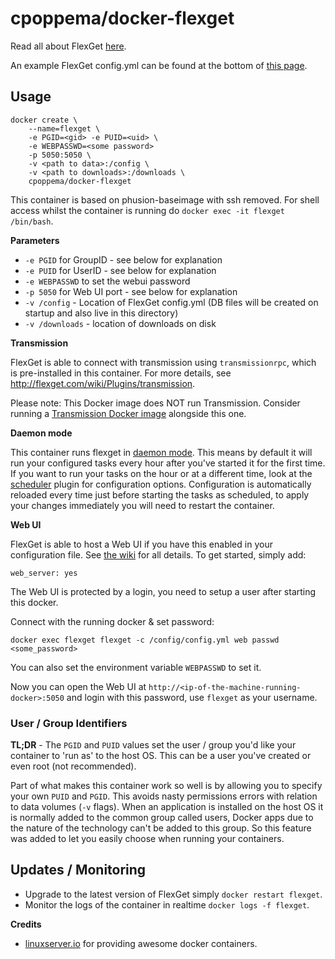 # cpoppema/docker-flexget

Read all about FlexGet [here](http://www.flexget.com/#Description).

An example FlexGet config.yml can be found at the bottom of [this page](http://flexget.com/Cookbook/Series/SeriesPresetMultipleRSStoTransmission).

## Usage

```
docker create \
    --name=flexget \
    -e PGID=<gid> -e PUID=<uid> \
    -e WEBPASSWD=<some password>
    -p 5050:5050 \
    -v <path to data>:/config \
    -v <path to downloads>:/downloads \
    cpoppema/docker-flexget
```

This container is based on phusion-baseimage with ssh removed. For shell access whilst the container is running do `docker exec -it flexget /bin/bash`.

**Parameters**

* `-e PGID` for GroupID - see below for explanation
* `-e PUID` for UserID - see below for explanation
* `-e WEBPASSWD` to set the webui password
* `-p 5050` for Web UI port - see below for explanation
* `-v /config` - Location of FlexGet config.yml (DB files will be created on startup and also live in this directory)
* `-v /downloads` - location of downloads on disk

**Transmission**

FlexGet is able to connect with transmission using `transmissionrpc`, which is pre-installed in this container. For more details, see http://flexget.com/wiki/Plugins/transmission.

Please note: This Docker image does NOT run Transmission. Consider running a [Transmission Docker image](https://github.com/linuxserver/docker-transmission/) alongside this one.

**Daemon mode**

This container runs flexget in [daemon mode](https://flexget.com/Daemon). This means by default it will run your configured tasks every hour after you've started it for the first time. If you want to run your tasks on the hour or at a different time, look at the [scheduler](https://flexget.com/Plugins/Daemon/scheduler) plugin for configuration options. Configuration is automatically reloaded every time just before starting the tasks as scheduled, to apply your changes immediately you will need to restart the container.

**Web UI**

FlexGet is able to host a Web UI if you have this enabled in your configuration file. See [the wiki](https://flexget.com/wiki/Web-UI) for all details. To get started, simply add:

```
web_server: yes
```

The Web UI is protected by a login, you need to setup a user after starting this docker.

Connect with the running docker & set password:

```
docker exec flexget flexget -c /config/config.yml web passwd <some_password>
```

You can also set the environment variable `WEBPASSWD` to set it.

Now you can open the Web UI at `http://<ip-of-the-machine-running-docker>:5050` and login with this password, use `flexget` as your username.

### User / Group Identifiers

**TL;DR** - The `PGID` and `PUID` values set the user / group you'd like your container to 'run as' to the host OS. This can be a user you've created or even root (not recommended).

Part of what makes this container work so well is by allowing you to specify your own `PUID` and `PGID`. This avoids nasty permissions errors with relation to data volumes (`-v` flags). When an application is installed on the host OS it is normally added to the common group called users, Docker apps due to the nature of the technology can't be added to this group. So this feature was added to let you easily choose when running your containers.

## Updates / Monitoring

* Upgrade to the latest version of FlexGet simply `docker restart flexget`.
* Monitor the logs of the container in realtime `docker logs -f flexget`.

**Credits**
* [linuxserver.io](https://github.com/linuxserver) for providing awesome docker containers.
